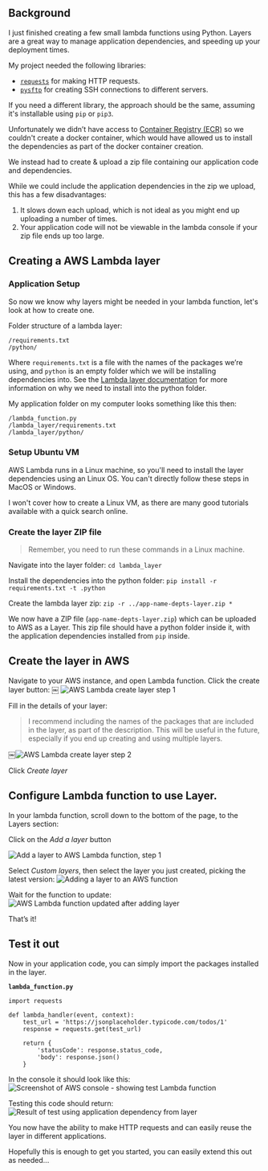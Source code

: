 ## Background

I just finished creating a few small lambda functions using Python.
Layers are a great way to manage application dependencies, and speeding up your deployment times.

My project needed the following libraries:
* [`requests`](https://docs.python-requests.org/en/latest/) for making HTTP requests.
* [`pysftp`](https://pysftp.readthedocs.io/en/release_0.2.9/) for creating SSH connections to different servers. 

If you need a different library, the approach should be the same, assuming it's installable using `pip` or `pip3`. 

Unfortunately we didn’t have access to [Container Registry (ECR)](https://aws.amazon.com/ecr/) so we couldn't create a docker container, which would have allowed us to install the dependencies as part of the docker container creation.

We instead had to create & upload a zip file containing our application code and dependencies.
 
While we could include the application dependencies in the zip we upload, this has a few disadvantages:
1. It slows down each upload, which is not ideal as you might end up uploading a number of times. 
2. Your application code will not be viewable in the lambda console if your zip file ends up too large.

## Creating a AWS Lambda layer

### Application Setup

So now we know why layers might be needed in your lambda function, let's look at how to create one.

Folder structure of a lambda layer: 

```
/requirements.txt
/python/
```

Where `requirements.txt` is a file with the names of the packages we’re using, and `python` is an empty folder which we will be installing dependencies into. See the [Lambda layer documentation](https://docs.aws.amazon.com/lambda/latest/dg/configuration-layers.html) for more information on why we need to install into the python folder.  

My application folder on my computer looks something like this then:
``` 
/lambda_function.py
/lambda_layer/requirements.txt
/lambda_layer/python/
```

### Setup Ubuntu VM 

AWS Lambda runs in a Linux machine, so you'll need to install the layer dependencies using an Linux OS. You can't directly follow these steps in MacOS or Windows.

I won't cover how to create a Linux VM, as there are many good tutorials available with a quick search online.

### Create the layer ZIP file

> Remember, you need to run these commands in a Linux machine.

Navigate into the layer folder:
`cd lambda_layer` 

Install the dependencies into the python folder:
`pip install -r requirements.txt -t .python`

Create the lambda layer zip:
`zip -r ../app-name-depts-layer.zip *` 

We now have a ZIP file (`app-name-depts-layer.zip`) which can be uploaded to AWS as a Layer. This zip file should have a python folder inside it, with the application dependencies installed from `pip` inside.

## Create the layer in AWS

Navigate to your AWS instance, and open Lambda function. Click the create layer button:
￼
![AWS Lambda create layer step 1](https://dev-to-uploads.s3.amazonaws.com/uploads/articles/rxboyif8rtwkmcy5n0cm.png)

Fill in the details of your layer:

> I recommend including the names of the packages that are included in the layer, as part of the description. This will be useful in the future, especially if you end up creating and using multiple layers.

￼![AWS Lambda create layer step 2](https://dev-to-uploads.s3.amazonaws.com/uploads/articles/1uhaetulsxvo64ppo0hb.png)

Click _Create layer_

## Configure Lambda function to use Layer.

In your lambda function, scroll down to the bottom of the page, to the Layers section: 

Click on the _Add a layer_ button

![Add a layer to AWS Lambda function, step 1](https://dev-to-uploads.s3.amazonaws.com/uploads/articles/85h5tltm0qvik3a9lbse.png)

Select _Custom layers_, then select the layer you just created, picking the latest version:
![Adding a layer to an AWS function](https://dev-to-uploads.s3.amazonaws.com/uploads/articles/dtn4hxk80ksnx6yet3wx.png) 

Wait for the function to update:
![AWS Lambda function updated after adding layer](https://dev-to-uploads.s3.amazonaws.com/uploads/articles/qrgmwii4o7nmnwdbtr4y.png)

That’s it! 

## Test it out

Now in your application code, you can simply import the packages installed in the layer. 

**`lambda_function.py`**
```
import requests

def lambda_handler(event, context):
    test_url = 'https://jsonplaceholder.typicode.com/todos/1'
    response = requests.get(test_url)
    
    return {
        'statusCode': response.status_code,
        'body': response.json()
    }
```

In the console it should look like this:
![Screenshot of AWS console - showing test Lambda function](https://dev-to-uploads.s3.amazonaws.com/uploads/articles/zxfv0996jqqnsfzs2u2v.png)

Testing this code should return: 
![Result of test using application dependency from layer](https://dev-to-uploads.s3.amazonaws.com/uploads/articles/8jipadodw1yh9h0e126l.png)

You now have the ability to make HTTP requests and can easily reuse the layer in different applications.

Hopefully this is enough to get you started, you can easily extend this out as needed...
